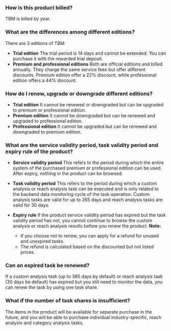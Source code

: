 
### How is this product billed?

TBM is billed by year.

### What are the differences among different editions?

There are 3 editions of TBM:

- **Trial edition**
The trial period is 14 days and cannot be extended. You can purchase it with the rewarded trial deposit.
- **Premium and professional editions**
Both are official editions and billed annually. They charge the same service fees but offer different discounts. Premium edition offer a 22% discount, while professional edition offers a 44% discount.

### How do I renew, upgrade or downgrade different editions?

- **Trial edition**
It cannot be renewed or downgraded but can be upgraded to premium or professional edition.
- **Premium edition**
It cannot be downgraded but can be renewed and upgraded to professional edition.
- **Professional edition**
It cannot be upgraded but can be renewed and downgraded to premium edition.

### What are the service validity period, task validity period and expiry rule of the product?

- **Service validity period**
This refers to the period during which the entire system of the purchased premium or professional edition can be used. After expiry, nothing in the product can be browsed.
- **Task validity period**
This refers to the period during which a custom analysis or reach analysis task can be executed and is only related to the backend data monitoring cycle of the task operation.
Custom analysis tasks are valid for up to 365 days and reach analysis tasks are valid for 30 days.
- **Expiry rule**
If the product service validity period has expired but the task validity period has not, you cannot continue to browse the custom analysis or reach analysis results before you renew the product. **Note:**

    - If you choose not to renew, you can apply for a refund for unused and unexpired tasks.
    - The refund is calculated based on the discounted but not listed prices.

### Can an expired task be renewed?

If a custom analysis task (up to 365 days by default) or reach analysis task (30 days be default) has expired but you still need to monitor the data, you can renew the task by using one task share.

### What if the number of task shares is insufficient?

The items in the product will be available for separate purchase in the future, and you will be able to purchase individual industry-specific, reach analysis and category analysis tasks.
